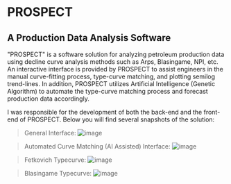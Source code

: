 # PROSPECT
## A Production Data Analysis Software

"PROSPECT" is a software solution for analyzing petroleum production data using decline curve analysis methods such as Arps, Blasingame, NPI, etc.
An interactive interface is provided by PROSPECT to assist engineers in the manual curve-fitting process, type-curve matching, and plotting semilog trend-lines. In addition, PROSPECT utilizes Artificial Intelligence (Genetic Algorithm) to automate the type-curve matching process and forecast production data accordingly.

I was responsible for the development of both the back-end and the front-end of PROSPECT. Below you will find several snapshots of the solution:

> General Interface:
![image](https://user-images.githubusercontent.com/75472719/195080786-27ee601b-6db5-4f99-b8bb-f4e6b456fa12.png)

> Automated Curve Matching (AI Assisted) Interface:
![image](https://user-images.githubusercontent.com/75472719/195082469-4a876f13-e6cc-499a-b12b-2440ed7dd9e4.png)

> Fetkovich Typecurve:
![image](https://user-images.githubusercontent.com/75472719/195082557-c63204ea-8abd-41bf-86a5-e0f044617162.png)

> Blasingame Typecurve:
![image](https://user-images.githubusercontent.com/75472719/195082594-b3719dfb-1eaf-4f67-a881-99023cf61882.png)
